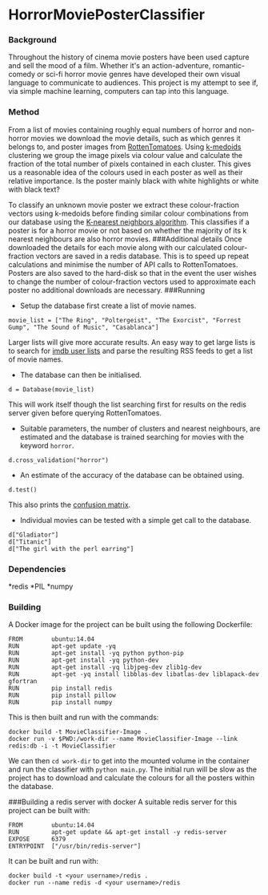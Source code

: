 # HorrorMoviePosterClassifier
### Background
Throughout the history of cinema movie posters have been used capture and sell the mood of a film. Whether it's an action-adventure, romantic-comedy or sci-fi horror movie genres have developed their own visual language to communicate to audiences. This project is my attempt to see if, via simple machine learning, computers can tap into this language. 
### Method
From a list of movies containing roughly equal numbers of horror and non-horror movies we download the movie details, such as which genres it belongs to, and poster images from [RottenTomatoes](http://developer.rottentomatoes.com/). Using [k-medoids](https://en.wikipedia.org/wiki/K-medoids) clustering we group the image pixels via colour value and calculate the fraction of the total number of pixels contained in each cluster. This gives us a reasonable idea of the colours used in each poster as well as their relative importance. Is the poster mainly black with white highlights or white with black text? 

To classify an unknown movie poster we extract these colour-fraction vectors using k-medoids before finding similar colour combinations from our database using the [K-nearest neighbors algorithm](https://en.wikipedia.org/wiki/K-nearest_neighbors_algorithm). This classifies if a poster is for a horror movie or not based on whether the majority of its k nearest neighbours are also horror movies.
###Additional details
Once downloaded the details for each movie along with our calculated colour-fraction vectors are saved in a redis database. This is to speed up repeat calculations and minimise the number of API calls to RottenTomatoes. Posters are also saved to the hard-disk so that in the event the user wishes to change the number of colour-fraction vectors used to approximate each poster no additional downloads are necessary. 
###Running
* Setup the database first create a list of movie names. 
```
movie_list = ["The Ring", "Poltergeist", "The Exorcist", "Forrest Gump", "The Sound of Music", "Casablanca"]
```
   Larger lists will give more accurate results. An easy way to get large lists is to search for [imdb user lists](https://www.google.ie/search?q=g+horror+site%3Aimdb.com%2Flists&oq=g+horror+site%3Aimdb.com%2Flists&aqs=chrome..69i57j69i64l2.14941j0j1&sourceid=chrome&es_sm=91&ie=UTF-8#q=horror+site:imdb.com%2Flists) and parse the resulting RSS feeds to get a list of movie names. 

* The database can then be initialised. 
```
d = Database(movie_list)
```
This will work itself though the list searching first for results on the redis server given before querying RottenTomatoes.

* Suitable parameters, the number of clusters and nearest neighbours, are estimated and the database is trained searching for movies with the keyword `horror`.
```
d.cross_validation("horror")
```
* An estimate of the accuracy of the database can be obtained using.
```
d.test()
```
This also prints the [confusion matrix](https://en.wikipedia.org/wiki/Confusion_matrix).
* Individual movies can be tested with a simple get call to the database.
```
d["Gladiator"]
d["Titanic"]
d["The girl with the perl earring"]
```
### Dependencies
*redis
*PIL
*numpy
### Building
A Docker image for the project can be built using the following Dockerfile:
```
FROM        ubuntu:14.04
RUN         apt-get update -yq
RUN         apt-get install -yq python python-pip
RUN         apt-get install -yq python-dev
RUN         apt-get install -yq libjpeg-dev zlib1g-dev
RUN         apt-get -yq install libblas-dev libatlas-dev liblapack-dev gfortran
RUN         pip install redis
RUN         pip install pillow
RUN         pip install numpy
``` 
This is then built and run with the commands:
```
docker build -t MovieClassifier-Image .
docker run -v $PWD:/work-dir --name MovieClassifier-Image --link redis:db -i -t MovieClassifier
```
We can then `cd work-dir` to get into the mounted volume in the container and run the classifier with `python main.py`. The initial run will be slow as the project has to download and calculate the colours for all the posters within the database.

###Building a redis server with docker
A suitable redis server for this project can be built with:
```
FROM        ubuntu:14.04
RUN         apt-get update && apt-get install -y redis-server
EXPOSE      6379
ENTRYPOINT  ["/usr/bin/redis-server"]
```
It can be built and run with:
```
docker build -t <your username>/redis .
docker run --name redis -d <your username>/redis
```

